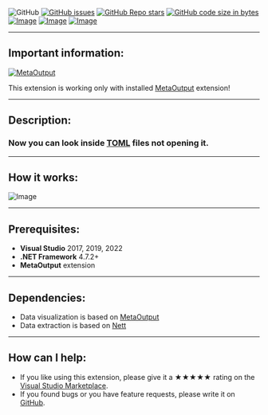 ![GitHub](https://img.shields.io/github/license/viacheslav-lozinskyi/Preview-TOML)
[![GitHub issues](https://img.shields.io/github/issues/viacheslav-lozinskyi/Preview-TOML)](https://github.com/viacheslav-lozinskyi/Preview-TOML/issues)
[![GitHub Repo stars](https://img.shields.io/github/stars/viacheslav-lozinskyi/Preview-TOML)](https://github.com/viacheslav-lozinskyi/Preview-TOML/stargazers)
[![GitHub code size in bytes](https://img.shields.io/github/languages/code-size/viacheslav-lozinskyi/Preview-TOML)](https://github.com/viacheslav-lozinskyi/Preview-TOML)
[![Image](https://img.shields.io/badge/VS-2022-blueviolet)](https://marketplace.visualstudio.com/items?itemName=ViacheslavLozinskyi.MetaOutput-2022)
[![Image](https://img.shields.io/badge/VS-2019-blueviolet)](https://marketplace.visualstudio.com/items?itemName=ViacheslavLozinskyi.MetaOutput-2019)
[![Image](https://img.shields.io/badge/VS-2017-blueviolet)](https://marketplace.visualstudio.com/items?itemName=ViacheslavLozinskyi.MetaOutput-2019)

---

## Important information:
[![MetaOutput](https://www.metaoutput.net/_functions/watch?utm_source=github.com&utm_medium=referral&utm_campaign=view-on-github&utm_content=Preview-TOML&source=GITHUB&size=128x128&project=Preview-TOML&url=https://github.com/viacheslav-lozinskyi/Preview-TOML)](https://www.metaoutput.net/)

This extension is working only with installed [MetaOutput](https://www.metaoutput.net/) extension!

---

## Description:
### Now you can look inside [TOML](https://en.wikipedia.org/wiki/TOML) files not opening it.

---

## How it works:
![Image](https://viacheslav-lozinskyi.github.io/Preview-TOML/resource/video/Presentation1.gif)

---

## Prerequisites:
- **Visual Studio** 2017, 2019, 2022
- **.NET Framework** 4.7.2+
- **MetaOutput** extension

---

## Dependencies:
- Data visualization is based on [MetaOutput](https://www.metaoutput.net/)
- Data extraction is based on [Nett](https://github.com/paiden/Nett)

---

## How can I help:
- If you like using this extension, please give it a ★★★★★ rating on the [Visual Studio Marketplace](https://marketplace.visualstudio.com/items?itemName=ViacheslavLozinskyi.Preview-TOML&ssr=false#review-details).
- If you found bugs or you have feature requests, please write it on [GitHub](https://github.com/viacheslav-lozinskyi/Preview-TOML).
